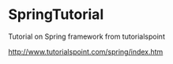 # SpringTutorial

Tutorial on Spring framework from tutorialspoint

http://www.tutorialspoint.com/spring/index.htm
